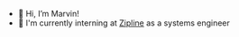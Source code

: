 - 👋 Hi, I’m Marvin!
- 👀 I'm currently interning at [Zipline](https://www.flyzipline.com/) as a systems engineer


<!---
maaarvin-was-here/maaarvin-was-here is a ✨ special ✨ repository because its `README.md` (this file) appears on your GitHub profile.
You can click the Preview link to take a look at your changes.
--->
